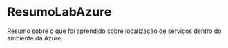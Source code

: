 # ResumoLabAzure
Resumo sobre o que foi aprendido sobre localização de serviços dentro do ambiente da Azure.
